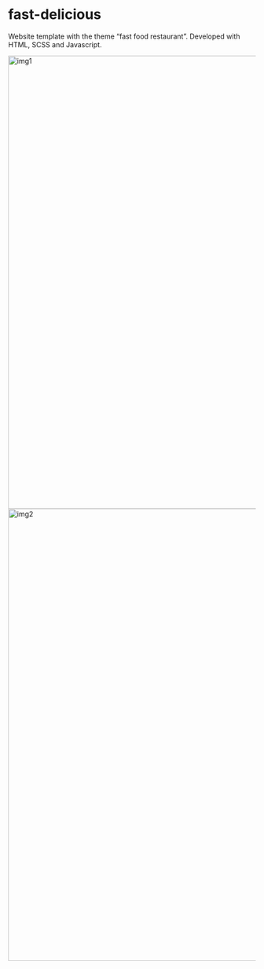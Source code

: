 # fast-delicious

Website template with the theme “fast food restaurant”. Developed with HTML, SCSS and Javascript.

<img width="921" alt="img1" src="https://github.com/user-attachments/assets/5f9c71b8-530b-426d-babf-036a434078f4" />
<img width="919" alt="img2" src="https://github.com/user-attachments/assets/c3960804-dc1c-4363-ae56-0d47d9af72e8" />

